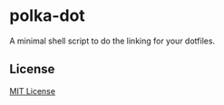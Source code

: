 # polka-dot

A minimal shell script to do the linking for your dotfiles.

## License

[MIT License](https://shreyas.mit-license.org)
